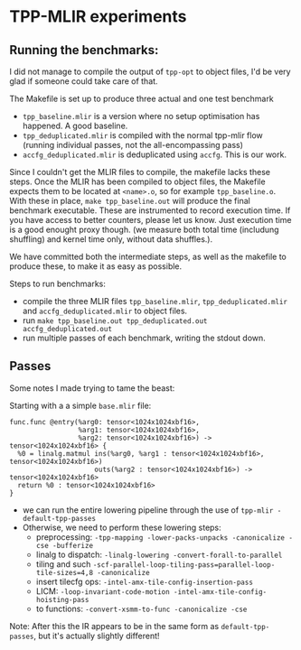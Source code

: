 # TPP-MLIR experiments

## Running the benchmarks:

I did not manage to compile the output of `tpp-opt` to object files, I'd be very glad if someone could take care of that.

The Makefile is set up to produce three actual and one test benchmark

- `tpp_baseline.mlir` is a version where no setup optimisation has happened. A good baseline.
- `tpp_deduplicated.mlir` is compiled with the normal tpp-mlir flow (running individual passes, not the all-encompassing pass)
- `accfg_deduplicated.mlir` is deduplicated using `accfg`. This is our work.

Since I couldn't get the MLIR files to compile, the makefile lacks these steps. Once the MLIR has been compiled to object files, the Makefile expects them to be located at `<name>.o`, so for example `tpp_baseline.o`. With these in place, `make tpp_baseline.out` will produce the final benchmark executable. These are instrumented to record execution time. If you have access to better counters, please let us know. Just execution time is a good enought proxy though. (we measure both total time (includung shuffling) and kernel time only, without data shuffles.).

We have committed both the intermediate steps, as well as the makefile to produce these, to make it as easy as possible.

Steps to run benchmarks:

- compile the three MLIR files `tpp_baseline.mlir`, `tpp_deduplicated.mlir` and `accfg_deduplicated.mlir` to object files.
- run `make tpp_baseline.out tpp_deduplicated.out accfg_deduplicated.out`
- run multiple passes of each benchmark, writing the stdout down.


## Passes

Some notes I made trying to tame the beast:

Starting with a a simple `base.mlir` file:

```mlir
func.func @entry(%arg0: tensor<1024x1024xbf16>,
                 %arg1: tensor<1024x1024xbf16>,
                 %arg2: tensor<1024x1024xbf16>) -> tensor<1024x1024xbf16> {
  %0 = linalg.matmul ins(%arg0, %arg1 : tensor<1024x1024xbf16>, tensor<1024x1024xbf16>)
                     outs(%arg2 : tensor<1024x1024xbf16>) -> tensor<1024x1024xbf16>
  return %0 : tensor<1024x1024xbf16>
}
```

- we can run the entire lowering pipeline through the use of `tpp-mlir -default-tpp-passes`
- Otherwise, we need to perform these lowering steps:
  - preprocessing: `-tpp-mapping -lower-packs-unpacks -canonicalize -cse -bufferize`
  - linalg to dispatch: `-linalg-lowering -convert-forall-to-parallel`
  - tiling and such `-scf-parallel-loop-tiling-pass=parallel-loop-tile-sizes=4,8 -canonicalize`
  - insert tilecfg ops: `-intel-amx-tile-config-insertion-pass`
  - LICM: `-loop-invariant-code-motion -intel-amx-tile-config-hoisting-pass`
  - to functions: `-convert-xsmm-to-func -canonicalize -cse`

Note: After this the IR appears to be in the same form as `default-tpp-passes`, but it's actually slightly different!

